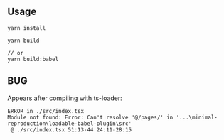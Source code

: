 ## Usage

```shell
yarn install

yarn build

// or 
yarn build:babel
```

## BUG

Appears after compiling with ts-loader:

```shell
ERROR in ./src/index.tsx
Module not found: Error: Can't resolve '@/pages/' in '...\minimal-reproduction\loadable-babel-plugin\src'
 @ ./src/index.tsx 51:13-44 24:11-28:15
```
